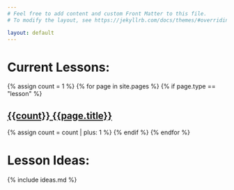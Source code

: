 ```yaml
---
# Feel free to add content and custom Front Matter to this file.
# To modify the layout, see https://jekyllrb.com/docs/themes/#overriding-theme-defaults

layout: default
---
```


# Current Lessons:
{% assign count = 1 %}
{% for page in site.pages %}
{% if page.type == "lesson" %}
## [{{count}} {{page.title}}]({{site.url}}{{site.baseurl}}{{page.url}})
{% assign count = count | plus: 1 %}
{% endif %}
{% endfor %}

# Lesson Ideas:
{% include ideas.md %}